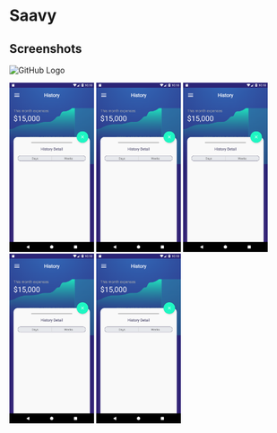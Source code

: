 # Saavy
## Screenshots
![GitHub Logo](/screenshots/Saaavy.gif)

<p float="left">
  <img src="/screenshots/History.png" width="30%" />
  <img src="/screenshots/History.png" width="30%" /> 
  <img src="/screenshots/History.png" width="30%" />
  <img src="/screenshots/History.png" width="30%" />
  <img src="/screenshots/History.png" width="30%" />
</p>


